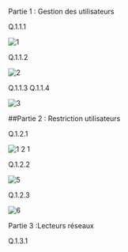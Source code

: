 
Partie 1 : Gestion des utilisateurs


Q.1.1.1


![1](https://github.com/user-attachments/assets/041e2c0f-0aae-4ff6-89b7-8eaa18866d2f)




Q.1.1.2 



![2](https://github.com/user-attachments/assets/14c02835-8121-4500-b506-920c6a370423)








Q.1.1.3 Q.1.1.4 


![3](https://github.com/user-attachments/assets/5cd79f21-2df3-4888-a96d-3247bed83e40)








##Partie 2 : Restriction utilisateurs



Q.1.2.1


![1 2 1](https://github.com/user-attachments/assets/7bc9c657-f92f-4006-8a7f-6c0df69f10db)



Q.1.2.2 



![5](https://github.com/user-attachments/assets/33567124-eb96-4788-865b-d7502d05e4cb)





Q.1.2.3 


![6](https://github.com/user-attachments/assets/1a737765-6cf4-4f8c-ad35-c1c5567ec7a4)






Partie 3 :Lecteurs réseaux


Q.1.3.1








